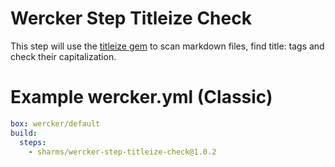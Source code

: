 # Wercker Step Titleize Check

This step will use the [titleize gem](https://github.com/granth/titleize) to scan markdown files, find title: tags and check their capitalization. 

# Example wercker.yml (Classic)

```yml
box: wercker/default
build:
  steps:
    - sharms/wercker-step-titleize-check@1.0.2
```
